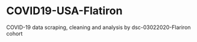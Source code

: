# COVID19-USA-Flatiron
COVID-19 data scraping, cleaning and analysis by dsc-03022020-Flariron cohort
